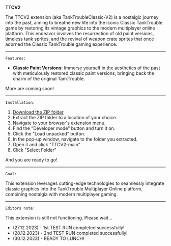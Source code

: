 **TTCV2**

The TTCV2 extension (aka TankTroubleClassic-V2) is a nostalgic journey into the past, aiming to breathe new life into the iconic Classic TankTrouble game by restoring its vintage graphics to the modern multiplayer online platform. This endeavor involves the resurrection of old paint versions, timeless tank sprites, and the revival of weapon crate sprites that once adorned the Classic TankTrouble gaming experience.
****
`Features:`

- **Classic Paint Versions:** Immerse yourself in the aesthetics of the past with meticulously restored classic paint versions, bringing back the charm of the original TankTrouble.

More are coming soon!
****

`Installation:`
1. [Download the ZIP folder](https://github.com/kamarov-therussiantank/ClassicTankTrouble-V2/archive/refs/heads/main.zip)
2. Extract the ZIP folder to a location of your choice.  
3. Navigate to your browser's extension menu.  
4. Find the "Developer mode" button and turn it on.  
5. Click the "Load unpacked" button.  
6. In the pop-up window, navigate to the folder you extracted.  
7. Open it and click "TTCV2-main"  
8. Click "Select Folder"

And you are ready to go!
****
`Goal:`

This extension leverages cutting-edge technologies to seamlessly integrate classic graphics into the TankTrouble Multiplayer Online platform, combining nostalgia with modern multiplayer gaming.
****
`Editors note:`

This extension is still not functioning. Please wait...
- (27.12.2023) - 1st TEST RUN completed successfully!
- (28.12.2023) - 2nd TEST RUN completed successfully!
- (30.12.2023) - READY TO LUNCH!
